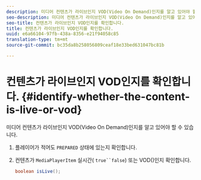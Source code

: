 ```yaml
---
description: 미디어 컨텐츠가 라이브인지 VOD(Video On Demand)인지를 알고 있어야 할 수 있습니다.
seo-description: 미디어 컨텐츠가 라이브인지 VOD(Video On Demand)인지를 알고 있어야 할 수 있습니다.
seo-title: 컨텐츠가 라이브인지 VOD인지를 확인합니다.
title: 컨텐츠가 라이브인지 VOD인지를 확인합니다.
uuid: e6a66104-97fb-438a-8356-e21f94058c85
translation-type: tm+mt
source-git-commit: bc35da8b258056809ceaf18e33bed631047bc81b

---
```



# 컨텐츠가 라이브인지 VOD인지를 확인합니다. {#identify-whether-the-content-is-live-or-vod}

미디어 컨텐츠가 라이브인지 VOD(Video On Demand)인지를 알고 있어야 할 수 있습니다.

1. 플레이어가 적어도 `PREPARED` 상태에 있는지 확인합니다.
1. 컨텐츠가 `MediaPlayerItem` 실시간( `true``false`) 또는 VOD()인지 확인합니다.

   ```java
   boolean isLive();
   ```
